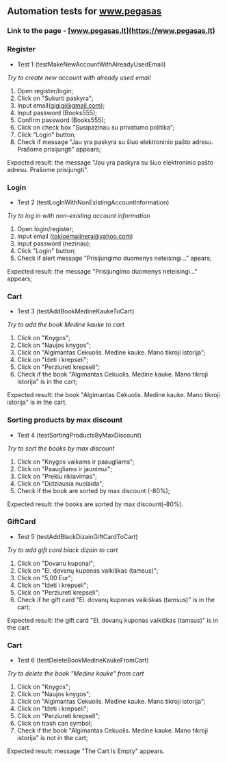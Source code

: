 ## Automation tests for www.pegasas
### Link to the page - [www.pegasas.lt](https://www.pegasas.lt)

### **Register**
- Test 1 (testMakeNewAccountWithAlreadyUsedEmail)

*Try to create new account with already used email*
1. Open register/login;
2. Click on "Sukurti paskyra";
3. Input email(gigigi@gmail.com);
4. Input password (Books555);
5. Confirm password (Books555);
6. Click on check box "Susipazinau su privatumo politika";
7. Click "Login" button;
8. Check if message "Jau yra paskyra su šiuo elektroninio pašto adresu. Prašome prisijungti" appears; 

Expected result: the message "Jau yra paskyra su šiuo elektroninio pašto adresu. Prašome prisijungti".

### **Login**
- Test 2 (testLogInWithNonExistingAccountInformation)

*Try to log in with non-existing account information*
1. Open login/register;
2. Input email (tokioemailnera@yahoo.com)
3. Input password (nezinau);
4. Click "Login" button;
5. Check if alert message "Prisijungimo duomenys neteisingi..." apears;

Expected result: the message "Prisijungimo duomenys neteisingi..." appears;

### **Cart**
- Test 3 (testAddBookMedineKaukeToCart)

*Try to add the book Medine kauke to cart*
1. Click on "Knygos";
2. Click on "Naujos knygos";
3. Click on "Algimantas Cekuolis. Medine kauke. Mano tikroji istorija";
4. Click on "Ideti i krepseli";
5. Click on "Perziureti krepseli";
6. Check if the book "Algimantas Cekuolis. Medine kauke. Mano tikroji istorija" is in the cart;

Expected result: the book "Algimantas Cekuolis. Medine kauke. Mano tikroji istorija" is in the cart.

### **Sorting products by max discount**
- Test 4 (testSortingProductsByMaxDiscount)

*Try to sort the books by max discount*
1. Click on "Knygos vaikams ir paaugliams";
2. Click on "Paaugliams ir jaunimui";
3. Click on "Prekiu rikiavimas";
4. Click on "Didziausia nuolaida";
5. Check if the book are sorted by max discount (-80%);

Expected result: the books are sorted by max discount(-80%).

### **GiftCard**
- Test 5 (testAddBlackDizainGiftCardToCart)

*Try to add gift card black dizain to cart*
1. Click on "Dovanu kuponai";
2. Click on "El. dovanų kuponas vaikiškas (tamsus)";
3. Click on "5,00 Eur";
4. Click on "Ideti i krepseli";
5. Click on "Perziureti krepseli";
6. Check if he gift card "El. dovanų kuponas vaikiškas (tamsus)" is in the cart;

Expected result: the gift card "El. dovanų kuponas vaikiškas (tamsus)" is in the cart.

### **Cart**
- Test 6 (testDeleteBookMedineKaukeFromCart)

*Try to delete the book "Medine kauke" from cart*
1. Click on "Knygos";
2. Click on "Naujos knygos";
3. Click on "Algimantas Cekuolis. Medine kauke. Mano tikroji istorija";
4. Click on "Ideti i krepseli";
5. Click on "Perziureti krepseli";
6. Click on trash can symbol;
7. Check if the book "Algimantas Cekuolis. Medine kauke. Mano tikroji istorija" is not in the cart;

Expected result: message "The Cart Is Empty" appears.
